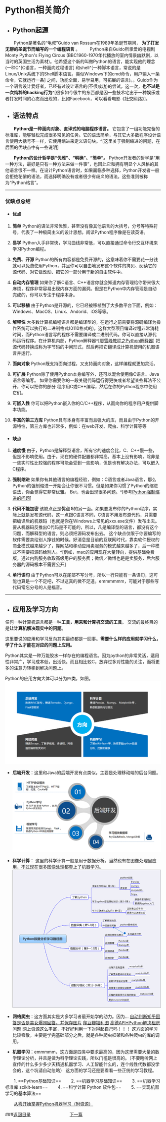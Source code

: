 # Python相关简介
- ## Python起源

&emsp;&emsp;Python是著名的“龟叔”Guido van Rossum在1989年圣诞节期间，
**为了打发无聊的圣诞节而编写的一个编程语言** 。
&emsp;&emsp;Python来自Guido所挚爱的电视剧Monty Python's Flying Circus (BBC1960-1970年代播放的室内情景幽默剧，以当时的英国生活为素材)。他希望这个新的叫做Python的语言，能实现他的理念(一种C^[C语言，一种面向过程语言] 和shell^[一种脚本语言，常说的是Linux/Unix系统下的Shell脚本语言。类似Windows下的cmd命令，用户输入一条命令，它就运行一条] 之间，功能全面，易学易用，可拓展的语言)。。Guido作为一个语言设计爱好者，已经有过设计语言的(不很成功)的尝试。这一次，**也不过是一次纯粹的hacking行为**^[很多如今很牛的东西都是因一些技术宅出于一种娱乐或者打发时间的心态而出现的，比如Facebook，可以看看电影《社交网路》]。

- ## 语法特点

&emsp;&emsp;**Python是一种面向对象、直译式的电脑程序语言。** 它包含了一组功能完备的标准库，能够轻松完成很多常见的任务。它的语法简单，与其它大多数程序设计语言使用大括号不一样，它使用缩进来定义语句块。^[这里关于强制缩进的问题，在后面的优缺点中有一些说明]

&emsp;&emsp;**Python的设计哲学是“优雅”、“明确”、“简单”。** Python开发者的哲学是“用一种方法，最好是只有一种方法来做一件事”，也因此它和拥有明显个人风格的其他语言很不一样。在设计Python语言时，如果面临多种选择，Python开发者一般会拒绝花俏的语法，而选择明确没有或者很少有歧义的语法。这些准则被称为“Python格言”。

---

### 优缺点总结
- #### 优点
1. **简单**
Python的语法非常优雅，甚至没有像其他语言的大括号，分号等特殊符号，代表了一种极简主义的设计思想。阅读Python程序像是在读英语。

2. **易学**
Python入手非常快，学习曲线非常低，可以直接通过命令行交互环境来学习Python编程。

3. **免费、开源**
Python的所有内容都是免费开源的，这意味着你不需要花一分钱就可以免费使用Python，并且你可以自由地发布这个软件的拷贝、阅读它的源代码、对它做改动、把它的一部分用于新的自由软件中。

4. **自动内存管理**
如果你了解C语言、C++语言你就会知道内存管理给你带来很大麻烦，程序非常容易出现内存方面的漏洞。但是在Python中内存管理是自动完成的，你可以专注于程序本身。

5. **可以移植**
由于Python是开源的，它已经被移植到了大多数平台下面，例如：Windows、MacOS、Linux、Andorid、iOS等等。

6. **解释性**
大多数计算机编程语言都是编译型的，在运行之前需要将源码编译为操作系统可以执行的二进制格式(0110格式的)，这样大型项目编译过程非常消耗时间，而Python语言写的程序不需要编译成二进制代码。你可以直接从源代码运行程序。在计算机内部，Python解释器^[[廖雪峰教程之Python解释器](https://www.liaoxuefeng.com/wiki/0014316089557264a6b348958f449949df42a6d3a2e542c000/00143161198846783e33de56d4041058c3dfc7e44ee1203000)] 把源代码转换成称为字节码的中间形式，然后再把它翻译成计算机使用的机器语言并运行。

7. **面向对象**
Python既支持面向过程，又支持面向对象，这样编程就更加灵活。

8. **可扩展**
Python除了使用Python本身编写外，还可以混合使用像C语言、Java语言等编写。
如果你需要你的一段关键代码运行得更快或者希望某些算法不公开，你可以把你的部分
程序用C或C++编写，然后在你的Python程序中使用它们。

9. **可嵌入性**
你可以把Python嵌入你的C/C++程序，从而向你的程序用户提供脚本功能。

10. **丰富的第三方库**
Python具有本身有丰富而且强大的库，而且由于Python的开源特性，第三方库也非常多，例如：在web开发、爬虫、科学计算等等


- #### 缺点
1. **速度慢**
由于，Python是解释型语言，所有它的速度会比，C、C++慢一些，但是不影响使用。由于，现在的硬件配置都非常高，基本上没有影响，除非是一些实时性比较强的程序可能会受到一些影响，但是也有解决办法，可以嵌入C程序。

2. **强制缩进**
如果你有其他语言的编程经验，例如：C语言或者Java语言，那么Python的强制缩进一开始会让你很不习惯。但是如果你习惯了Python的缩进语法，你会觉得它非常优雅。
But，也会出现很多问题。^[参考[Python强制缩进的问题](note\Html\Python强制缩进的问题.html)]

3. **代码不能加密**
该缺点正是**优点 5**的另一面。如果要发布你的Python程序，实际上就是发布源代码，这一点跟C语言不同，C语言不用发布源代码，只需要把编译后的机器码（也就是你在Windows上常见的xxx.exe文件）发布出去。要从机器码反推出C代码是不可能的，所以，凡是编译型的语言，都没有这个问题，而解释型的语言，则必须把源码发布出去。
这个缺点仅限于你要编写的软件需要卖给别人挣钱的时候。好消息是目前的互联网时代，靠卖软件授权的商业模式越来越少了，靠网站和移动应用卖服务的模式越来越多了，后一种模式不需要把源码给别人。^[例如，mac的应用现在大量转向，提供基础免费版，通过内购服务收取高级用户的服务费；微信／微博也是是卖服务，后台服务器的源码根本不需要公开]

4. **单行语句**
由于Python可以在尾部不写分号，所以一行只能有一条语句，这可能也算是一个不足吧，不过这真的微不足道。emmmmmm，可能对于那些写代码常忘分号的人是福音。

---

- ## 应用及学习方向

任何一种计算机语言都是一种**工具，用来和计算机交流的工具**。
交流的最终目的是**让计算机解决现实中的问题**。


这里要说的应用和学习反向其实最终都是一回事。**需要什么样的应用就学习什么，学了什么才能在对应的问题上应用。**

Python其实是一种万能胶水一样存在的编程语言。因为python的非常灵活，适用性非常广，学习成本低，出活快。而且相比较C，放弃过多对性能的关注，而将更多的注意力转移到解决问题上。

Python的应用方向大体可以分为四类，如图。
![python学习方向](https://github.com/yrylalala/Python-Learning/raw/master/pic/python%E7%9B%B8%E5%85%B3%E7%AE%80%E4%BB%8B/%E5%AD%A6%E4%B9%A0%E6%96%B9%E5%90%91.jpg)

- **后端开发**：这里和Java的后端开发有点类似，主要是处理移动端的后台问题。
![python后端开发](https://github.com/yrylalala/Python-Learning/raw/master/pic/python%E7%9B%B8%E5%85%B3%E7%AE%80%E4%BB%8B/%E5%90%8E%E7%AB%AF%E5%BC%80%E5%8F%91.jpg)


- **科学计算**：
这里的科学计算一般是用于数据分析。当然也有在图像处理里应用，不过现在很多图像处理都套上了机器学习。
![python数据分析](https://github.com/yrylalala/Python-Learning/raw/master/pic/python%E7%9B%B8%E5%85%B3%E7%AE%80%E4%BB%8B/%E7%A7%91%E5%AD%A6%E8%AE%A1%E7%AE%97.jpg)

- **网络爬虫**：这方面其实是大多学习者最开始学的动力。因为...
[自动判断知乎回答是否是美女爆照回答，并保存图片](https://www.zhihu.com/question/33646570/answer/101801158?utm_source=wechat_session&utm_medium=social)
[爬豆瓣福利图](https://www.zhihu.com/question/33646570/answer/101917543?utm_source=wechat_session&utm_medium=social)
[高德API+Python解决租房问题](https://zhuanlan.zhihu.com/p/21883516)
网上资源这么丰富，不好好利用一下对得起自己吗！！！
这方面的学习比较零散，主要是学完基础部分之后，就是各种爬虫框架和各种爬虫的库的调用。


- **机器学习**：emmmmm，这方面是四类中要求最高的，因为这里需要大量的数学理论分析，并且是做为科学理论实践，所以门槛是很高的。（不要瞎听网上宣传的什么多少多少天精通机器学习、人工智能什么的，连个线性代数都没学会的，这个坑请自动忽略）
这方面的学习还是要看看一些正统的学习教程。

&emsp;&emsp;1. ==Python基础知识==
&emsp;&emsp;2. ==机器学习基础知识==
&emsp;&emsp;3. ==机器学习标准库 scikit-learn==
&emsp;&emsp;4. ==科学计算 Python 软件包==
&emsp;&emsp;5. ==实现机器学习的基本算法==

&emsp;&emsp;[从零开始掌握Python机器学习（附资源）](https://www.jiqizhixin.com/articles/2017-03-14-2)

###[返回目录](https://yrylalala.github.io/Python-Learning/)&emsp;&emsp;&emsp;&emsp;&emsp;&emsp;&emsp;&emsp;&emsp;[下一篇](/note/Html/Python解释器)
